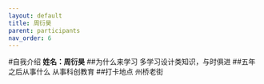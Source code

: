 ```yaml
---
layout: default
title: 周衍昊
parent: participants
nav_order: 6
---
```


#自我介绍
**姓名：周衍昊**
##为什么来学习
多学习设计类知识，与时俱进
##五年之后从事什么
从事科创教育
##打卡地点
州桥老街

